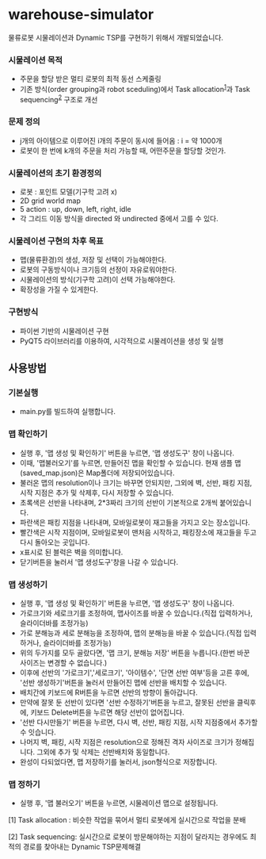 # warehouse-simulator
물류로봇 시물레이션과 Dynamic TSP를 구현하기 위해서 개발되었습니다.
### 시물레이션 목적
- 주문을 할당 받은 멀티 로봇의 최적 동선 스케줄링
- 기존 방식(order grouping과 robot sceduling)에서 Task allocation<sup>[1](#footnote_1)</sup>과 Task sequencing<sup>[2](#footnote_2)</sup> 구조로 개선 

### 문제 정의 
- j개의 아이템으로 이루어진 i개의 주문이 동시에 들어옴 : i = 약 1000개
- 로봇이 한 번에 k개의 주문을 처리 가능할 때, 어떤주문을 할당할 것인가.


### 시물레이션의 초기 환경정의 
- 로봇 : 포인트 모델(기구학 고려 x)
- 2D grid world map
- 5 action : up, down, left, right, idle
- 각 그리드 이동 방식을 directed 와 undirected 중에서 고를 수 있다.


### 시물레이션 구현의 차후 목표
- 맵(물류환경)의 생성, 저장 및 선택이 가능해야한다.
- 로봇의 구동방식이나 크기등의 선정이 자유로워야한다.
- 시물레이션의 방식(기구학 고려)이 선택 가능해야한다. 
- 확장성을 가질 수 있게한다. 


### 구현방식
- 파이썬 기반의 시물레이션 구현
- PyQT5 라이브러리를 이용하여, 시각적으로 시물레이션을 생성 및 실행  

## 사용방법
### 기본실행 
 - main.py를 빌드하여 실행합니다. 
 
### 맵 확인하기 
- 실행 후, '맵 생성 및 확인하기' 버튼을 누르면, '맵 생성도구' 창이 나옵니다. 
- 이때, '맵불러오기'를 누르면, 만들어진 맵을 확인할 수 있습니다. 현재 샘플 맵(saved_map.json)은 Map폴더에 저장되어있습니다.  
- 불러온 맵의 resolution이나 크기는 바꾸면 안되지만, 그외에 벽, 선반, 패킹 지점, 시작 지점은 추가 및 삭제후, 다시 저장할 수 있습니다.  
- 초록색은 선반을 나타내며, 2*3짜리 크기의 선반이 기본적으로 2개씩 붙어있습니다.
- 파란색은 패킹 지점을 나타내며, 모바일로봇이 재고들을 가지고 오는 장소입니다. 
- 빨간색은 시작 지점이며, 모바일로봇이 맨처음 시작하고, 패킹장소에 재고들을 두고 다시 돌아오는 곳입니다. 
- x표시로 된 블럭은 벽을 의미합니다.  
- 닫기버튼을 눌러서 '맵 생성도구'창을 나갈 수 있습니다.

### 맵 생성하기
- 실행 후, '맵 생성 및 확인하기' 버튼을 누르면, '맵 생성도구' 창이 나옵니다. 
- 가로크기와 세로크기를 조정하여, 맵사이즈를 바꿀 수 있습니다.(직접 입력하거나, 슬라이더바를 조정가능)
- 가로 분해능과 세로 분해능을 조정하여, 맵의 분해능을 바꿀 수 있습니다.(직접 입력하거나, 슬라이더바를 조정가능)
- 위의 두가지를 모두 골랐다면, '맵 크기, 분해능 저장' 버튼을 누릅니다.(한번 바꾼 사이즈는 변경할 수 없습니다.)
- 이후에 선반의 '가로크기','세로크기', '아이템수', '단면 선반 여부'등을 고른 후에, '선반 생성하기'버튼을 눌러서 만들어진 맵에 선반을 배치할 수 있습니다. 
- 배치간에 키보드에 R버튼을 누르면 선반의 방향이 돌아갑니다.
- 만약에 잘못 둔 선반이 있다면 '선반 수정하기'버튼을 누르고, 잘못된 선반을 클릭후에, 키보드 Delete버튼을 누르면 해당 선반이 없어집니다.  
- '선반 다시만들기' 버튼을 누르면, 다시 벽, 선반, 패킹 지점, 시작 지점중에서 추가할 수 잇습니다. 
- 나머지 벽, 패킹, 시작 지점은 resolution으로 정해진 격자 사이즈로 크기가 정해집니다. 그외에 추가 및 삭제는 선반배치와 동일합니다.
- 완성이 다되었다면, 맵 저장하기를 눌러서, json형식으로 저장합니다. 

### 맵 정하기 
- 실행 후, '맵 불러오기' 버튼을 누르면, 시물레이션 맵으로 설정됩니다. 

<a name="footnote_1">[1] Task allocation </a>: 비슷한 작업을 묶어서 멀티 로봇에게 실시간으로 작업을 분배 

<a name="footnote_2">[2] Task sequencing</a>: 실시간으로 로봇이 방문해야하는 지점이 달라지는 경우에도 최적의 경로를 찾아내는 Dynamic TSP문제해결
